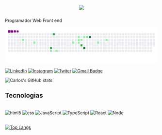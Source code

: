 
<h1 align="center">
    <img src="https://readme-typing-svg.herokuapp.com/?font=Righteous&size=35&center=true&vCenter=true&width=500&height=70&duration=4000&lines=Olá!+👋;+Sou+Carlos+Eduardo!;" />
</h1>

<p>Programador Web Front end</p>

![snake gif](https://github.com/carloseduuuuu/carloseduuuuu/blob/output/github-contribution-grid-snake.gif)

[![LinkedIn](https://img.shields.io/badge/LinkedIn-0077B5?style=for-the-badge&logo=linkedin&logoColor=white)](https://www.linkedin.com/in/carloseduuu/)
[![Instagram](https://img.shields.io/badge/Instagram-E4405F?style=for-the-badge&logo=instagram&logoColor=white)](https://www.instagram.com/carloseduu.__/)
[![Twiter](https://img.shields.io/badge/Twitter-1DA1F2?style=for-the-badge&logo=twitter&logoColor=white)](https://twitter.com/carloseduuu__)
[![Gmail Badge](https://img.shields.io/badge/Gmail-D14836?style=for-the-badge&logo=gmail&logoColor=white)](mailto:duducarloseduardo234@gmail.com)

![Carlos's GitHub stats](https://github-readme-stats.vercel.app/api?username=carloseduuuuu&show_icons=true&theme=dracula)


## Tecnologias
<div style="display: inline_block"><br/>
  <img align="center" src="https://img.shields.io/badge/HTML5-E34F26?style=for-the-badge&logo=html5&logoColor=white" alt="html5">
  <img align="center" src="https://img.shields.io/badge/CSS3-1572B6?style=for-the-badge&logo=css3&logoColor=white" alt="css">
  <img align="center" src="https://img.shields.io/badge/JavaScript-F7DF1E?style=for-the-badge&logo=javascript&logoColor=black" alt="JavaScript">
   <img align="center" src="https://img.shields.io/badge/TypeScript-007ACC?style=for-the-badge&logo=typescript&logoColor=white" alt="TypeScript">
  <img align="center" src="https://img.shields.io/badge/React-20232A?style=for-the-badge&logo=react&logoColor=61DAFB" alt="React">
  <img align="center" src="https://img.shields.io/badge/Node.js-43853D?style=for-the-badge&logo=node.js&logoColor=white" alt="Node"><br/>
  <br/>
  
  [![Top Langs](https://github-readme-stats.vercel.app/api/top-langs/?username=carloseduuuuu&layout=compact)](https://github.com/anuraghazra/github-readme-stats)
</div>
